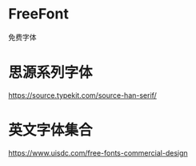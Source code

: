 # FreeFont
免费字体

# 思源系列字体
https://source.typekit.com/source-han-serif/

# 英文字体集合
https://www.uisdc.com/free-fonts-commercial-design